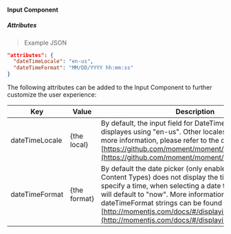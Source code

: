#### Input Component

##### Attributes

> Example JSON

```json
"attributes": {
  "dateTimeLocale": "en-us",
  "dateTimeFormat": "MM/DD/YYYY hh:mm:ss"
}
```

The following attributes can be added to the Input Component to further customize the user experience:

Key | Value | Description
--- | ----- | -----------
dateTimeLocale | {the local} | By default, the input field for DateTime Content Types, displayes using "en-us". Other locales are supported. For more information, please refer to the documentation here: [https://github.com/moment/moment/tree/develop/locale](https://github.com/moment/moment/tree/develop/locale)
dateTimeFormat  | {the format} | By default the date picker (only enabled with DateTime Content Types) does not display the time or allow users to specify a time, when selecting a date the time component will default to "now". More information on accepted dateTimeFormat strings can be found here: [http://momentjs.com/docs/#/displaying/format](http://momentjs.com/docs/#/displaying/format)
